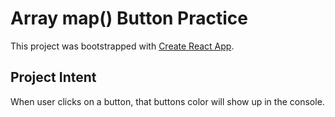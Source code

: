 # Array map() Button Practice

This project was bootstrapped with [Create React App](https://github.com/facebook/create-react-app).

## Project Intent

When user clicks on a button, that buttons color will show up in the console. 